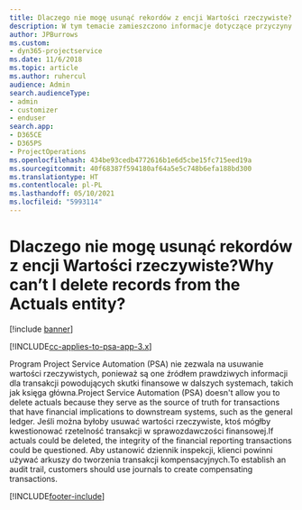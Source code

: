 ```yaml
---
title: Dlaczego nie mogę usunąć rekordów z encji Wartości rzeczywiste?
description: W tym temacie zamieszczono informacje dotyczące przyczyny niemożności usunięcia rekordów z encji Wartości rzeczywiste.
author: JPBurrows
ms.custom:
- dyn365-projectservice
ms.date: 11/6/2018
ms.topic: article
ms.author: ruhercul
audience: Admin
search.audienceType:
- admin
- customizer
- enduser
search.app:
- D365CE
- D365PS
- ProjectOperations
ms.openlocfilehash: 434be93cedb4772616b1e6d5cbe15fc715eed19a
ms.sourcegitcommit: 40f68387f594180af64a5e5c748b6efa188bd300
ms.translationtype: HT
ms.contentlocale: pl-PL
ms.lasthandoff: 05/10/2021
ms.locfileid: "5993114"
---
```

# <a name="why-cant-i-delete-records-from-the-actuals-entity"></a><span data-ttu-id="fe0e9-103">Dlaczego nie mogę usunąć rekordów z encji Wartości rzeczywiste?</span><span class="sxs-lookup"><span data-stu-id="fe0e9-103">Why can’t I delete records from the Actuals entity?</span></span>

[!include [banner](../includes/psa-now-project-operations.md)]

[!INCLUDE[cc-applies-to-psa-app-3.x](../includes/cc-applies-to-psa-app-3x.md)]

<span data-ttu-id="fe0e9-104">Program Project Service Automation (PSA) nie zezwala na usuwanie wartości rzeczywistych, ponieważ są one źródłem prawdziwych informacji dla transakcji powodujących skutki finansowe w dalszych systemach, takich jak księga główna.</span><span class="sxs-lookup"><span data-stu-id="fe0e9-104">Project Service Automation (PSA) doesn't allow you to delete actuals because they serve as the source of truth for transactions that have financial implications to downstream systems, such as the general ledger.</span></span> <span data-ttu-id="fe0e9-105">Jeśli można byłoby usuwać wartości rzeczywiste, ktoś mógłby kwestionować rzetelność transakcji w sprawozdawczości finansowej.</span><span class="sxs-lookup"><span data-stu-id="fe0e9-105">If actuals could be deleted, the integrity of the financial reporting transactions could be questioned.</span></span> <span data-ttu-id="fe0e9-106">Aby ustanowić dziennik inspekcji, klienci powinni używać arkuszy do tworzenia transakcji kompensacyjnych.</span><span class="sxs-lookup"><span data-stu-id="fe0e9-106">To establish an audit trail, customers should use journals to create compensating transactions.</span></span>



[!INCLUDE[footer-include](../includes/footer-banner.md)]